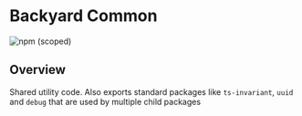# Backyard Common
![npm (scoped)](https://img.shields.io/npm/v/@backyard/common)

## Overview
Shared utility code. Also exports standard packages like `ts-invariant`, `uuid` and `debug` that are used by multiple child packages
